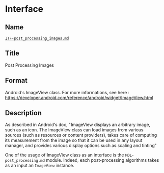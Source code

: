 # Interface

## Name
[`ITF-post_processing_images.md`]()

## Title
Post Processing Images

## Format
Android's ImageView class. For more informations, see here : https://developer.android.com/reference/android/widget/ImageView.html

## Description
As described in Android's doc, "ImageView displays an arbitrary image, such as an icon.
The ImageView class can load images from various sources (such as resources or content providers),
takes care of computing its measurement from the image so that it can be used in any layout manager,
and provides various display options such as scaling and tinting"

One of the usage of ImageView class as an interface is the `MDL-post_processing.md` module. Indeed, each post-processing algorithms
takes as an input an `ImageView` instance.

